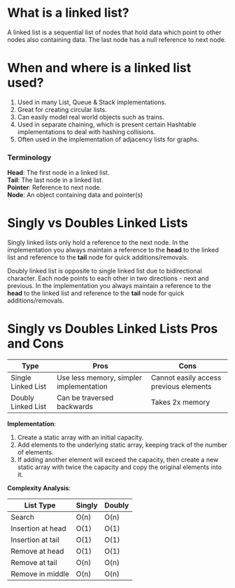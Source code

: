# What is a linked list?
A linked list is a sequential list of nodes that 
hold data which point to other nodes also containing data.
The last node has a null reference to next node.

# When and where is a linked list used?

1) Used in many List, Queue & Stack implementations. 
2) Great for creating circular lists. 
3) Can easily model real world objects such as trains. 
4) Used in separate chaining, which is present certain Hashtable 
implementations to deal with hashing collisions.
5) Often used in the implementation of adjacency lists for graphs. 

### Terminology
**Head**: The first node in a linked list.\
**Tail**: The last node in a linked list.\
**Pointer**: Reference to next node.\
**Node**: An object containing data and pointer(s)

# Singly vs Doubles Linked Lists

Singly linked lists only hold a reference to the next node. 
In the implementation you always maintain a reference to the **head** to the 
linked list and reference to the **tail** node for quick additions/removals. 

Doubly linked list is opposite to single linked list due to bidirectional character. 
Each node points to each other in two directions - next and previous. In the implementation you always maintain a reference to the **head** to the
linked list and reference to the **tail** node for quick additions/removals.


# Singly vs Doubles Linked Lists Pros and Cons 

| Type               | Pros                                    | Cons                                   |
|--------------------|-----------------------------------------|----------------------------------------|
| Single Linked List | Use less memory, simpler implementation | Cannot easily access previous elements |
| Doubly Linked List | Can be traversed backwards              | Takes 2x memory                        |


**Implementation**:

1. Create a static array with an initial capacity.
2. Add elements to the underlying static array, keeping track of the number of elements.
3. If adding another element will exceed the capacity, then create a new static array with
twice the capacity and copy the original elements into it. 


**Complexity Analysis**:

| List Type         | Singly | Doubly |
|-------------------|--------|--------|
| Search            | O(n)   | O(n)   |
| Insertion at head | O(1)   | O(1)   |
| Insertion at tail | O(1)   | O(1)   |
| Remove at head    | O(1)   | O(1)   |
| Remove at tail    | O(n)   | O(n)   |
| Remove in middle  | O(n)   | O(n)   |
